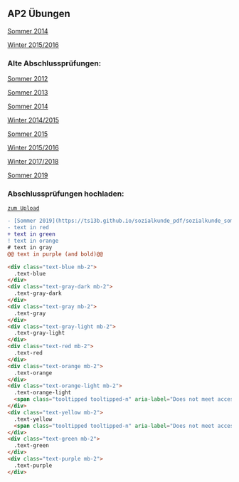 ## AP2 Übungen

[Sommer 2014](https://forms.gle/cnHbXsF3wFqMStEe7)

[Winter 2015/2016](https://forms.gle/y8cEytWb87R44QwY9)


### Alte Abschlussprüfungen:

[Sommer 2012](https://ts13b.github.io/sozialkunde_pdf/sozialkunde_sommer_2012.pdf)

[Sommer 2013](https://ts13b.github.io/sozialkunde_pdf/sozialkunde_sommer_2013.pdf)

[Sommer 2014](https://ts13b.github.io/sozialkunde_pdf/sozialkunde_sommer_2014.pdf)

[Winter 2014/2015](https://ts13b.github.io/sozialkunde_pdf/sozialkunde_winter_2014_2015.pdf)

[Sommer 2015](https://ts13b.github.io/sozialkunde_pdf/sozialkunde_sommer_2015.pdf)

[Winter 2015/2016](https://ts13b.github.io/sozialkunde_pdf/sozialkunde_winter_2016_2016.pdf)

[Winter 2017/2018](https://ts13b.github.io/sozialkunde_pdf/sozialkunde_winter_2017_2018.pdf)

[Sommer 2019](https://ts13b.github.io/sozialkunde_pdf/sozialkunde_sommer_2019.pdf)

### Abschlussprüfungen hochladen:

[`zum Upload`](https://forms.gle/GqEd1L56UDE3HVfDA)

```diff
- [Sommer 2019](https://ts13b.github.io/sozialkunde_pdf/sozialkunde_sommer_2019.pdf)
- text in red
+ text in green
! text in orange
# text in gray
@@ text in purple (and bold)@@
```

```html live
<div class="text-blue mb-2">
  .text-blue
</div>
<div class="text-gray-dark mb-2">
  .text-gray-dark
</div>
<div class="text-gray mb-2">
  .text-gray
</div>
<div class="text-gray-light mb-2">
  .text-gray-light
</div>
<div class="text-red mb-2">
  .text-red
</div>
<div class="text-orange mb-2">
  .text-orange
</div>
<div class="text-orange-light mb-2">
  .text-orange-light
  <span class="tooltipped tooltipped-n" aria-label="Does not meet accessibility standards">⚠️</span>
</div>
<div class="text-yellow mb-2">
  .text-yellow
  <span class="tooltipped tooltipped-n" aria-label="Does not meet accessibility standards">⚠️</span>
</div>
<div class="text-green mb-2">
  .text-green
</div>
<div class="text-purple mb-2">
  .text-purple
</div>
```
